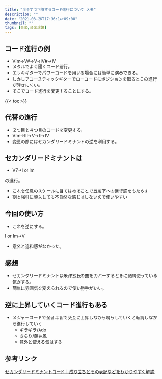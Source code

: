 ```yaml
---
title: "半音ずつ下降するコード進行について メモ"
description: ""
date: "2021-03-26T17:36:14+09:00"
thumbnail: ""
tags: [音楽,音楽理論]
---
```

## コード進行の例
- Ⅵm→Ⅴ#→Ⅴ→Ⅳ#→Ⅳ
- メタルでよく聞くコード進行。
- エレキギターでパワーコードを用いる場合には簡単に演奏できる。
- しかしアコースティックギターでローコードにポジションを取るとこの進行が弾きにくい。
- そこでコード進行を変更することにする。

{{< toc >}}


## 代替の進行

- ２つ目と４つ目のコードを変更する。
- Ⅵm→Ⅲ→Ⅴ→Ⅱ→Ⅳ
- 変更の際にはセカンダリードミナントの逆を利用する。

## セカンダリードミナントは

- Ⅴ7→Ⅰ or Ⅰm

の進行。

- これを任意のスケールに当てはめることで五度下への進行感をもたらす
- 割と強引に導入しても不自然な感じはしないので使いやすい

## 今回の使い方

- これを逆にする。

Ⅰ or Ⅰm→Ⅴ

- 意外と違和感がなかった。

## 感想
- セカンダリードミナントは米津玄氏の曲をカバーするときに結構使っている気がする。
- 簡単に雰囲気を変えられるので使い勝手がいい。

## 逆に上昇していくコード進行もある
- メジャーコードで全音半音で交互に上昇しながら鳴らしていくと転調しながら進行していく
  - ギラギラ/Ado
  - きらり/藤井風
  - 意外と使える気はする

## 参考リンク
[セカンダリードミナントコード｜成り立ちとその表記などをわかりやすく解説](https://sakkyoku.info/theory/secondary-dominant/)

<div data-vc_mylinkbox_id="887692553"></div>